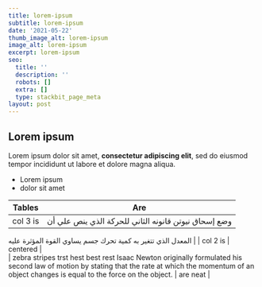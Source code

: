 ```yaml
---
title: lorem-ipsum
subtitle: lorem-ipsum
date: '2021-05-22'
thumb_image_alt: lorem-ipsum
image_alt: lorem-ipsum
excerpt: lorem-ipsum
seo:
  title: ''
  description: ''
  robots: []
  extra: []
  type: stackbit_page_meta
layout: post
---
```

## Lorem ipsum

Lorem ipsum dolor sit amet, **consectetur adipiscing elit**, sed do eiusmod tempor incididunt ut labore et dolore magna aliqua.

- Lorem ipsum
- dolor sit amet

| Tables        | Are           |
| ------------- |:-------------:|
| col 3 is      | <div dir="rtl"> وضع إسحاق نيوتن قانونه الثاني للحركة الذي ينص علي أن
المعدل الذي تتغير به كمية تحرك جسم يساوي القوة المؤثرة
عليه </div> |
| col 2 is      | centered      |  
| zebra stripes trst hest best rest Isaac Newton originally formulated his second law of motion by stating that the rate at which the momentum of an object changes is equal to the force on the object. | are neat      |